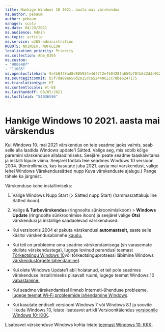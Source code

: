 ```yaml
---
title: Hankige Windows 10 2021. aasta mai värskendus
ms.author: pebaum
author: pebaum
manager: scotv
ms.date: 04/28/2021
ms.audience: Admin
ms.topic: article
ms.service: o365-administration
ROBOTS: NOINDEX, NOFOLLOW
localization_priority: Priority
ms.collection: Adm_O365
ms.custom:
- "9006487"
- "11085"
ms.openlocfilehash: 9a4b84f8ad8d805934e4df7f2e450428fa659b70fb532d3e912c5fd9e422f66e
ms.sourcegitcommit: b5f7da89a650d2915dc652449623c78be6247175
ms.translationtype: HT
ms.contentlocale: et-EE
ms.lasthandoff: 08/05/2021
ms.locfileid: "54036596"
---
```

# <a name="get-the-windows-10-may-2021-update"></a>Hankige Windows 10 2021. aasta mai värskendus

Kui Windows 10. mai 2021 värskendus on teie seadme jaoks valmis, saab selle alla laadida Windows update'i Sätted. Valige aeg, mis sobib kõige paremini värskenduse allalaadimiseks. Seejärel peate seadme taaskäivitama ja installi lõpule viima. Seejärel töötab teie seadmes Windows 10 versioon 2004. (Kontrollimaks, kas kasutate juba 2021. aasta  mai värskendust, valige lehel Windows Värskendussätted nupp Kuva värskenduste ajalugu.) Pange tähele ka järgmist.  

Värskenduse kohe installimiseks:

1. Valige Windows Nupp Start (> Sätted nupp Start) (hammasrattakujuline Sätted ikoon).

1. Valige **& Turbevärskendus** (ringnoolte sünkroonimisikoon) > **Windows Update** (ringnoolte sünkroonimise ikoon) ja seejärel valige **Otsi** värskendusi ja installige saadaolevad värskendused. 

- Kui versioonis 2004 ei pakuta värskendusi **automaatselt,** saate selle käsitsi värskendusabimehe [kaudu.](https://www.microsoft.com/software-download/windows10)

- Kui teil on probleeme oma seadme värskendamisega (sh varasemate oluliste värskendustega), lugege levinud parandusi teemast [Tõrkeotsingu Windows 10](https://support.microsoft.com/windows/troubleshoot-problems-updating-windows-10-188c2b0f-10a7-d72f-65b8-32d177eb136c)või tõrkeotsinguprotsessi läbimine Windows [värskendustõrgete lahendamine](https://support.microsoft.com/sbs/windows/fix-windows-update-errors-18b693b5-7818-5825-8a7e-2a4a37d6d787)].

- Kui olete Windows Update'i abil hoiatanud, et teil pole seadmes värskenduse installimiseks piisavalt ruumi, lugege teemat Windows 10 [vabastamine.](https://support.microsoft.com/help/4013876)

- Kui seadme värskendamisel ilmneb Interneti-ühenduse probleeme, [lugege teemat Wi-Fi probleemide lahendamine Windows](https://support.microsoft.com/windows/fix-wi-fi-connection-issues-in-windows-9424a1f7-6a3b-65a6-4d78-7f07eee84d2c).

- Kui kasutate endiselt versiooni Windows 7 või Windows 8.1 ja soovite liikuda Windows 10, leiate lisateavet artikli Versioonitäiendus [versioonile Windows 10: KKK](https://support.microsoft.com/windows/upgrade-to-windows-10-faq-cce52341-7943-594e-72ce-e1cf00382445).

Lisateavet värskenduse Windows kohta leiate [teemast Windows 10: KKK](https://support.microsoft.com/windows/windows-update-faq-8a903416-6f45-0718-f5c7-375e92dddeb2).



